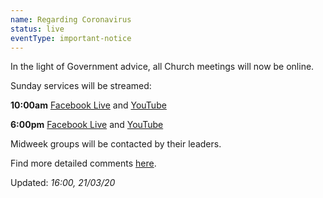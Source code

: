 ```yaml
---
name: Regarding Coronavirus
status: live 
eventType: important-notice
---
```


In the light of Government advice, all Church meetings will now be online. 

Sunday services will be streamed: 

**10:00am** [Facebook Live](https://www.facebook.com/christchurch.mayfair.1) and [YouTube](https://youtu.be/uLnHwwUVQSM)

**6:00pm** [Facebook Live](https://www.facebook.com/christchurch.mayfair.1) and [YouTube](https://youtu.be/Yal1UMss6PI)

Midweek groups will be contacted by their leaders.

Find more detailed comments [here](/covid19/).

Updated: *16:00, 21/03/20*
